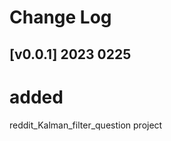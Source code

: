 Change Log
======================


[v0.0.1] 2023 0225
---------------------------
# added
reddit_Kalman_filter_question project


